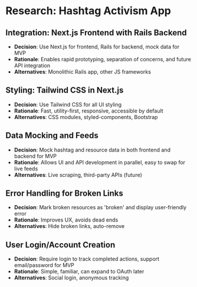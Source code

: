 # Research: Hashtag Activism App

## Integration: Next.js Frontend with Rails Backend

- **Decision**: Use Next.js for frontend, Rails for backend, mock data for MVP
- **Rationale**: Enables rapid prototyping, separation of concerns, and future API integration
- **Alternatives**: Monolithic Rails app, other JS frameworks

## Styling: Tailwind CSS in Next.js

- **Decision**: Use Tailwind CSS for all UI styling
- **Rationale**: Fast, utility-first, responsive, accessible by default
- **Alternatives**: CSS modules, styled-components, Bootstrap

## Data Mocking and Feeds

- **Decision**: Mock hashtag and resource data in both frontend and backend for MVP
- **Rationale**: Allows UI and API development in parallel, easy to swap for live feeds
- **Alternatives**: Live scraping, third-party APIs (future)

## Error Handling for Broken Links

- **Decision**: Mark broken resources as 'broken' and display user-friendly error
- **Rationale**: Improves UX, avoids dead ends
- **Alternatives**: Hide broken links, auto-remove

## User Login/Account Creation

- **Decision**: Require login to track completed actions, support email/password for MVP
- **Rationale**: Simple, familiar, can expand to OAuth later
- **Alternatives**: Social login, anonymous tracking
